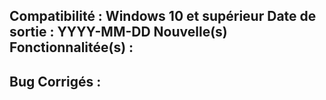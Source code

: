Compatibilité : Windows 10 et supérieur
Date de sortie : YYYY-MM-DD
Nouvelle(s) Fonctionnalitée(s) :
 -

Bug Corrigés :
 - 